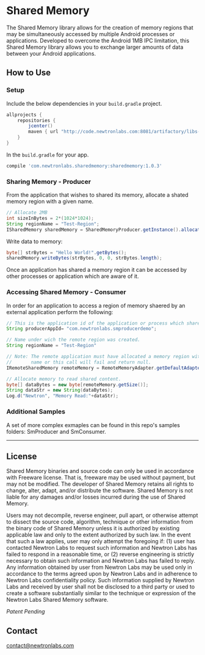 # Shared Memory

The Shared Memory library allows for the creation of memory regions that may be simultaneously accessed by multiple Android processes or applications. Developed to overcome the Android 1MB IPC limitation, this Shared Memory library allows you to exchange larger amounts of data between your Android applications. 

## How to Use 

### Setup

Include the below dependencies in your `build.gradle` project.

```gradle
allprojects {
    repositories {
        jcenter()
        maven { url "http://code.newtronlabs.com:8081/artifactory/libs-release-local" }
    }
}
```

In the `build.gradle` for your app.

```gradle
compile 'com.newtronlabs.sharedmemory:sharedmemory:1.0.3'
```

### Sharing Memory - Producer
From the application that wishes to shared its memory, allocate a shated memory region with a given name. 

```java
// Allocate 2MB
int sizeInBytes = 2*(1024*1024);
String regionName = "Test-Region";
ISharedMemory sharedMemory = SharedMemoryProducer.getInstance().allocate(regionName, sizeInBytes);
```

Write data to memory:
```java
byte[] strBytes = "Hello World!".getBytes();
sharedMemory.writeBytes(strBytes, 0, 0, strBytes.length);
```

Once an application has shared a memory region it can be accessed by other processes or application which are aware of it.

### Accessing Shared Memory - Consumer
In order for an application to access a region of memory shaered by an external application perform the following:

```java
// This is the application id of the application or process which shared the region.
String producerAppId= "com.newtronlabs.smproducerdemo";

// Name under wich the remote region was created.
String regionName = "Test-Region"

// Note: The remote application must have allocated a memory region with the same
//       name or this call will fail and return null.
IRemoteSharedMemory remoteMemory = RemoteMemoryAdapter.getDefaultAdapter().getSharedMemory(context, producerAppId, regionName);

// Allocate memory to read shared content.
byte[] dataBytes = new byte[remoteMemory.getSize()];
String dataStr = new String(dataBytes);
Log.d("Newtron", "Memory Read:"+dataStr);
```

### Additional Samples
A set of more complex exmaples can be found in this repo's samples folders: SmProducer and SmConsumer. 

---
## License

Shared Memory binaries and source code can only be used in accordance with Freeware license. That is, freeware may be used without payment, but may not be modified. The developer of Shared Memory retains all rights to change, alter, adapt, and/or distribute the software. Shared Memory is not liable for any damages and/or losses incurred during the use of Shared Memory.

Users may not decompile, reverse engineer, pull apart, or otherwise attempt to dissect the source code, algorithm, technique or other information from the binary code of Shared Memory unless it is authorized by existing applicable law and only to the extent authorized by such law. In the event that such a law applies, user may only attempt the foregoing if: (1) user has contacted Newtron Labs to request such information and Newtron Labs has failed to respond in a reasonable time, or (2) reverse engineering is strictly necessary to obtain such information and Newtron Labs has failed to reply. Any information obtained by user from Newtron Labs may be used only in accordance to the terms agreed upon by Newtron Labs and in adherence to Newtron Labs confidentiality policy. Such information supplied by Newtron Labs and received by user shall not be disclosed to a third party or used to create a software substantially similar to the technique or expression of the Newtron Labs Shared Memory software.

*Patent Pending*

## Contact

contact@newtronlabs.com
